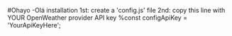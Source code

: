 #Ohayo
-Olá
installation
1st: create a 'config.js' file
2nd: copy this line with YOUR OpenWeather provider API key
%const configApiKey = 'YourApiKeyHere';